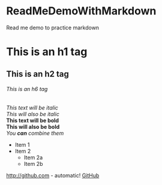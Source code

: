 # ReadMeDemoWithMarkdown
Read me demo to practice markdown
# This is an h1 tag
## This is an h2 tag
###### This is an h6 tag


*This text will be italic*\
_This will also be italic_\
**This text will be bold**\
__This will also be bold__\
*You **can** combine them*


* Item 1
* Item 2  
  * Item 2a  
  * Item 2b

http://github.com - automatic!
[GitHub](http://github.com)
